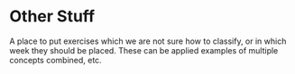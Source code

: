 # Other Stuff

A place to put exercises which we are not sure how to classify, or in which week they should be placed. These can be applied examples of multiple concepts combined, etc.
